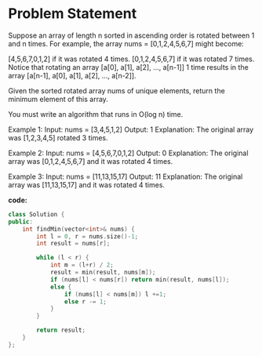 # Problem Statement

Suppose an array of length n sorted in ascending order is rotated between 1 and n times. For example, the array nums = [0,1,2,4,5,6,7] might become:

[4,5,6,7,0,1,2] if it was rotated 4 times.
[0,1,2,4,5,6,7] if it was rotated 7 times.
Notice that rotating an array [a[0], a[1], a[2], ..., a[n-1]] 1 time results in the array [a[n-1], a[0], a[1], a[2], ..., a[n-2]].

Given the sorted rotated array nums of unique elements, return the minimum element of this array.

You must write an algorithm that runs in O(log n) time.

Example 1:
Input: nums = [3,4,5,1,2]
Output: 1
Explanation: The original array was [1,2,3,4,5] rotated 3 times.

Example 2:
Input: nums = [4,5,6,7,0,1,2]
Output: 0
Explanation: The original array was [0,1,2,4,5,6,7] and it was rotated 4 times.

Example 3:
Input: nums = [11,13,15,17]
Output: 11
Explanation: The original array was [11,13,15,17] and it was rotated 4 times. 

**code:**
```cpp
class Solution {
public:
    int findMin(vector<int>& nums) {
        int l = 0, r = nums.size()-1;
        int result = nums[r];

        while (l < r) {
            int m = (l+r) / 2;
            result = min(result, nums[m]);
            if (nums[l] < nums[r]) return min(result, nums[l]);
            else {
                if (nums[l] < nums[m]) l +=1;
                else r -= 1;
            }
        }

        return result;
    }
};
```
